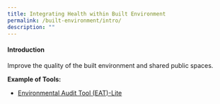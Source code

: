 ```yaml
---
title: Integrating Health within Built Environment
permalink: /built-environment/intro/
description: ""
---
```

#### **Introduction**

Improve the quality of the built environment and shared public spaces.

**Example of Tools:**

* [Environmental Audit Tool (EAT)-Lite](/built-environment/eat-lite/)